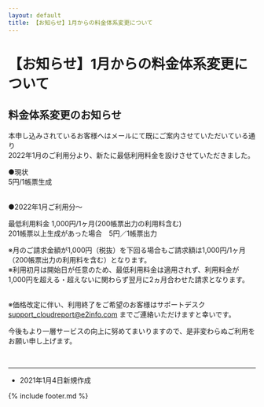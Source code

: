 ```yaml
---
layout: default
title: 【お知らせ】1月からの料金体系変更について
---
```


# 【お知らせ】1月からの料金体系変更について 

## 料金体系変更のお知らせ

本申し込みされているお客様へはメールにて既にご案内させていただいている通り<br>
2022年1月のご利用分より、新たに最低利用料金を設けさせていただきました。<br>

●現状<br>
5円/1帳票生成<br><br>

●2022年1月ご利用分～<br>

最低利用料金 1,000円/1ヶ月(200帳票出力の利用料含む)<br>
201帳票以上生成があった場合　5円／1帳票出力<br>

※月のご請求金額が1,000円（税抜）を下回る場合もご請求額は1,000円/1ヶ月（200帳票出力の利用料を含む）となります。<br>
※利用初月は開始日が任意のため、最低利用料金は適用されず、利用料金が1,000円を超える・超えないに関わらず翌月に2ヵ月合わせた請求となります。<br><br>

※価格改定に伴い、利用終了をご希望のお客様はサポートデスク support_cloudreport@e2info.com までご連絡いただけますと幸いです。<br>

今後もより一層サービスの向上に努めてまいりますので、是非変わらぬご利用をお願い申し上げます。<br>


<br>


-----
* 2021年1月4日新規作成

{% include footer.md %}

